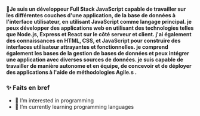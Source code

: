 #### 👋Je suis un développeur Full Stack JavaScript capable de travailler sur les différentes couches d'une application, de la base de données à l'interface utilisateur, en utilisant JavaScript comme langage principal. je peux développer des applications web en utilisant des technologies telles que Node.js, Express et React sur le côté serveur et client. j'ai également des connaissances en HTML, CSS, et JavaScript pour construire des interfaces utilisateur attrayantes et fonctionnelles. je comprend également les bases de la gestion de bases de données et peux intégrer une application avec diverses sources de données. je suis capable de travailler de manière autonome et en équipe, de concevoir et de déployer des applications à l'aide de méthodologies Agile.s .
### ✨ Faits en bref 
- 👀 I’m interested in programming
- 🌱 I’m currently learning programming languages
